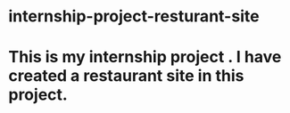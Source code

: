 # internship-project-resturant-site


<h1>This is my internship project . I have created a restaurant site in this project.</h1>
